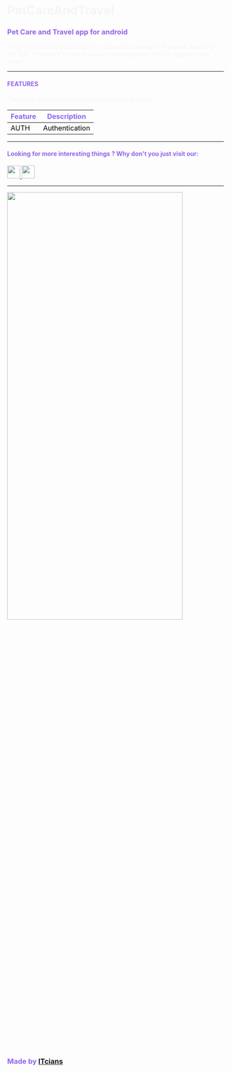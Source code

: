 # PetCareAndTravel
<!DOCTYPE html>
<html lang="en">
<style>
    h3,
    h4,
    h5,
    th,
    strong {
        color: #9264EB;
    }

    p {
        color: #000
    }

    td {
        color: #000
    }

    a:hover {
        color: #9264EB;
    }
</style>

<body style="color: whitesmoke; padding: 16px;">
    <h3>
Pet Care and Travel app for android</h3>
    <p>PetCAT is an anroid app made on Java with Laravel PHP server. Basically Pet CAT (Care and Travel) focus pet management , health ,hygiene and sales.</p>
    <hr>
    <h4>FEATURES</h4>
    <p>These are the features implmeneted in this project:</p>
    <table style="box-shadow: 0px 0px 5px solid grey;">
        <thead>
            <tr>
                <th>Feature</th>
                <th>Description</th>
            </tr>
        </thead>
        <tbody>
            <tr>
                <td>AUTH</td>
                <td>
                    Authentication
                </td>
            </tr>
        </tbody>
    </table>
    <hr>
    <h4>Looking for more interesting things ? Why don't you just visit our:</h4>
    <a href='https://facebook.com/itcianx'>
        <img src='https://cdn-icons-png.flaticon.com/512/5968/5968764.png' width="30" height="30">
    </a>
    <a href='https://www.youtube.com/channel/UCFuPSGbeycB4ZPAFhIYQfQA'>
        <img src='https://cdn-icons-png.flaticon.com/512/1384/1384060.png' width="30" height="30">
    </a>
    <hr>
    <img src='https://itcians.com/wp-content/uploads/2022/02/Logo-of-ITcians-01-scaled.jpg' style="width:90%;height:50%">
    <h3>Made by <a href='https://itcians.com'>ITcians</a></h3><br>
</body>
